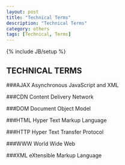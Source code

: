 ```yaml
---
layout: post
title: "Technical Terms"
description: "Technical Terms"
category: others
tags: [Technical, Terms]
---
```

{% include JB/setup %}

## TECHNICAL TERMS

###AJAX
Asynchronous JavaScript and XML

###CDN
Content Delivery Network

###DOM
Document Object Model

###HTML
Hyper Text Markup Language

###HTTP
Hyper Text Transfer Protocol

###WWW
World Wide Web

###XML
eXtensible Markup Language




